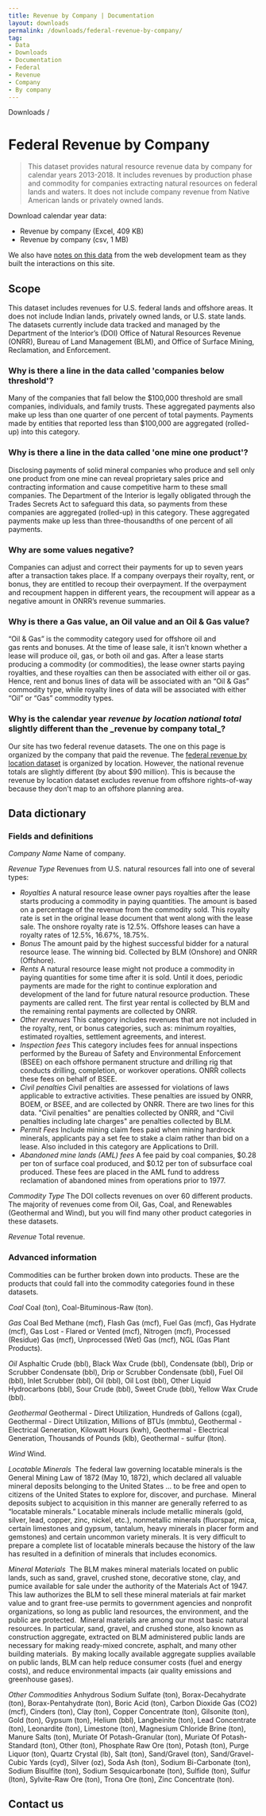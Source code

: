 ```yaml
---
title: Revenue by Company | Documentation
layout: downloads
permalink: /downloads/federal-revenue-by-company/
tag:
- Data
- Downloads
- Documentation
- Federal
- Revenue
- Company
- By company
---
```


<custom-link to="/downloads/" className="breadcrumb link-charlie">Downloads</custom-link> /
# Federal Revenue by Company

> This dataset provides natural resource revenue data by company for calendar years 2013-2018. It includes revenues by production phase and commodity for companies extracting natural resources on federal lands and waters. It does not include company revenue from Native American lands or privately owned lands.

<p class="downloads-download_links-intro">Download calendar year data:
  <ul class="downloads-download_links list-unstyled">
    <li><excel-link to="/downloads/federal_revenue_by_company_CY2013-CY2018.xlsx">Revenue by company (Excel, 409 KB)</excel-link></li>
    <li><csv-link to="/downloads/federal_revenue_by_company_CY2013-CY2018.csv">Revenue by company (csv, 1 MB)</csv-link></li>
  </ul>
</p>

We also have [notes on this data](https://github.com/onrr/doi-extractives-data/wiki/Data-Catalog#company-revenue) from the web development team as they built the interactions on this site.

## Scope

This dataset includes revenues for U.S. federal lands and offshore areas. It does not include Indian lands, privately owned lands, or U.S. state lands. The datasets currently include data tracked and managed by the Department of the Interior’s (DOI) Office of Natural Resources Revenue (ONRR), Bureau of Land Management (BLM), and Office of Surface Mining, Reclamation, and Enforcement.

<h3 alt="Companies below threshold">Why is there a line in the data called 'companies below threshold'?</h3>

Many of the companies that fall below the $100,000 threshold are small companies, individuals, and family trusts. These aggregated payments also make up less than one quarter of one percent of total payments. Payments made by entities that reported less than $100,000 are aggregated (rolled-up) into this category.

<h3 alt="One mine, one product">Why is there a line in the data called 'one mine one product'?</h3>

Disclosing payments of solid mineral companies who produce and sell only one product from one mine can reveal proprietary sales price and contracting information and cause competitive harm to these small companies. The Department of the Interior is legally obligated through the Trades Secrets Act to safeguard this data, so payments from these companies are aggregated (rolled-up) in this category. These aggregated payments make up less than three-thousandths of one percent of all payments.

<h3 alt="Negative values">Why are some values negative?</h3>

Companies can adjust and correct their payments for up to seven years after a transaction takes place. If a company overpays their royalty, rent, or bonus, they are entitled to recoup their overpayment. If the overpayment and recoupment happen in different years, the recoupment will appear as a negative amount in ONRR’s revenue summaries.

<h3 alt="Oil and gas values">Why is there a Gas value, an Oil value and an Oil & Gas value?</h3>

“Oil & Gas” is the commodity category used for offshore oil and gas rents and bonuses. At the time of lease sale, it isn’t known whether a lease will produce oil, gas, or both oil and gas. After a lease starts producing a commodity (or commodities), the lease owner starts paying royalties, and these royalties can then be associated with either oil or gas. Hence, rent and bonus lines of data will be associated with an “Oil & Gas” commodity type, while royalty lines of data will be associated with either “Oil” or “Gas” commodity types.

<h3 alt="Revenue by location and company">Why is the calendar year <span style='font-style:italic'>revenue by location national total</span> slightly different than the _revenue by company total_?</h3>

Our site has two federal revenue datasets. The one on this page is organized by the company that paid the revenue. The [federal revenue by location dataset](/downloads/federal-revenue-by-location/) is organized by location. However, the national revenue totals are slightly different (by about $90 million). This is because the revenue by location dataset excludes revenue from offshore rights-of-way because they don't map to an offshore planning area.

## Data dictionary

### Fields and definitions

_Company Name_ Name of company.

_Revenue Type_ Revenues from U.S. natural resources fall into one of several types:

* _Royalties_ A natural resource lease owner pays royalties after the lease starts producing a commodity in <glossary-term>paying quantities</glossary-term>. The amount is based on a percentage of the revenue from the commodity sold. This royalty rate is set in the original lease document that went along with the lease sale. The onshore royalty rate is 12.5%. Offshore leases can have a royalty rates of 12.5%, 16.67%, 18.75%.
* _Bonus_ The amount paid by the highest successful bidder for a natural resource lease. The winning bid. Collected by BLM (Onshore) and ONRR (Offshore).
* _Rents_ A natural resource lease might not produce a commodity in paying quantities for some time after it is sold. Until it does, periodic payments are made for the right to continue exploration and development of the land for future natural resource production. These payments are called rent. The first year rental is collected by BLM and the remaining rental payments are collected by ONRR.
* _Other revenues_ This category includes revenues that are not included in the royalty, rent, or bonus categories, such as: minimum royalties, estimated royalties, settlement agreements, and interest.
* _Inspection fees_ This category includes fees for annual inspections performed by the Bureau of Safety and Environmental Enforcement (BSEE) on each offshore permanent structure and drilling rig that conducts drilling, completion, or workover operations. ONRR collects these fees on behalf of BSEE.
* _Civil penalties_ Civil penalties are assessed for violations of laws applicable to extractive activities. These penalties are issued by ONRR, BOEM, or BSEE, and are collected by ONRR. There are two lines for this data. "Civil penalties" are penalties collected by ONRR, and "Civil penalties including late charges" are penalties collected by BLM.
* _Permit Fees_ Include mining claim fees  paid when mining hardrock minerals, applicants pay a set fee to stake a claim rather than bid on a lease. Also included in this category are Applications to Drill.
* _Abandoned mine lands (AML) fees_ A fee paid by coal companies, $0.28 per ton of surface coal produced, and $0.12 per ton of subsurface coal produced. These fees are placed in the AML fund to address reclamation of abandoned mines from operations prior to 1977.


_Commodity Type_ The DOI collects revenues on over 60 different products. The majority of revenues come from Oil, Gas, Coal, and Renewables (Geothermal and Wind), but you will find many other product categories in these datasets.

_Revenue_ Total revenue.

### Advanced information

Commodities can be further broken down into products. These are the products that could fall into the commodity categories found in these datasets.

_Coal_ Coal (ton), Coal-Bituminous-Raw (ton).

_Gas_ Coal Bed Methane (mcf), Flash Gas (mcf), Fuel Gas (mcf), Gas Hydrate (mcf), Gas Lost - Flared or Vented (mcf), Nitrogen (mcf), Processed (Residue) Gas (mcf), Unprocessed (Wet) Gas (mcf), NGL (Gas Plant Products).

_Oil_ Asphaltic Crude (bbl), Black Wax Crude (bbl), Condensate (bbl), Drip or Scrubber Condensate (bbl), Drip or Scrubber Condensate (bbl), Fuel Oil (bbl), Inlet Scrubber (bbl), Oil (bbl), Oil Lost (bbl), Other Liquid Hydrocarbons (bbl), Sour Crude (bbl), Sweet Crude (bbl), Yellow Wax Crude (bbl).

_Geothermal_ Geothermal - Direct Utilization, Hundreds of Gallons (cgal), Geothermal - Direct Utilization, Millions of BTUs (mmbtu), Geothermal - Electrical Generation, Kilowatt Hours (kwh), Geothermal - Electrical Generation, Thousands of Pounds (klb), Geothermal - sulfur (lton).

_Wind_ Wind.

_Locatable Minerals_  The federal law governing locatable minerals is the General Mining Law of 1872 (May 10, 1872), which declared all valuable mineral deposits belonging to the United States ... to be free and open to citizens of the United States to explore for, discover, and purchase.  Mineral deposits subject to acquisition in this manner are generally referred to as “locatable minerals.” Locatable minerals include metallic minerals (gold, silver, lead, copper, zinc, nickel, etc.), nonmetallic minerals (fluorspar, mica, certain limestones and gypsum, tantalum, heavy minerals in placer form and gemstones) and certain uncommon variety minerals. It is very difficult to prepare a complete list of locatable minerals because the history of the law has resulted in a definition of minerals that includes economics.

_Mineral Materials_  The BLM makes mineral materials located on public lands, such as sand, gravel, crushed stone, decorative stone, clay, and pumice available for sale under the authority of the Materials Act of 1947.  This law authorizes the BLM to sell these mineral materials at fair market value and to grant free-use permits to government agencies and nonprofit organizations, so long as public land resources, the environment, and the public are protected.  Mineral materials are among our most basic natural resources. In particular, sand, gravel, and crushed stone, also known as construction aggregate, extracted on BLM administered public lands are necessary for making ready-mixed concrete, asphalt, and many other building materials.  By making locally available aggregate supplies available on public lands, BLM can help reduce consumer costs (fuel and energy costs), and reduce environmental impacts (air quality emissions and greenhouse gases). 

_Other Commodities_ Anhydrous Sodium Sulfate (ton), Borax-Decahydrate (ton), Borax-Pentahydrate (ton), Boric Acid (ton), Carbon Dioxide Gas (CO2) (mcf), Cinders (ton), Clay (ton), Copper Concentrate (ton), Gilsonite (ton), Gold (ton), Gypsum (ton), Helium (bbl), Langbeinite (ton), Lead Concentrate (ton), Leonardite (ton), Limestone (ton), Magnesium Chloride Brine (ton), Manure Salts (ton), Muriate Of Potash-Granular (ton), Muriate Of Potash-Standard (ton), Other (ton), Phosphate Raw Ore (ton), Potash (ton), Purge Liquor (ton), Quartz Crystal (lb), Salt (ton), Sand/Gravel (ton), Sand/Gravel-Cubic Yards (cyd), Silver (oz), Soda Ash (ton), Sodium Bi-Carbonate (ton), Sodium Bisulfite (ton), Sodium Sesquicarbonate (ton), Sulfide (ton), Sulfur (lton), Sylvite-Raw Ore (ton), Trona Ore (ton), Zinc Concentrate (ton).

## Contact us
